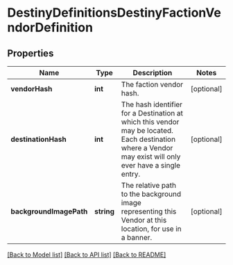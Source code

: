 # DestinyDefinitionsDestinyFactionVendorDefinition

## Properties
Name | Type | Description | Notes
------------ | ------------- | ------------- | -------------
**vendorHash** | **int** | The faction vendor hash. | [optional] 
**destinationHash** | **int** | The hash identifier for a Destination at which this vendor may be located. Each destination where a Vendor may exist will only ever have a single entry. | [optional] 
**backgroundImagePath** | **string** | The relative path to the background image representing this Vendor at this location, for use in a banner. | [optional] 

[[Back to Model list]](../README.md#documentation-for-models) [[Back to API list]](../README.md#documentation-for-api-endpoints) [[Back to README]](../README.md)


